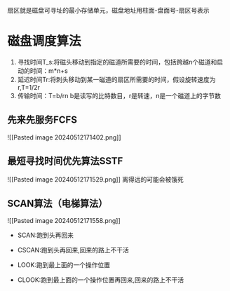 扇区就是磁盘可寻址的最小存储单元，磁盘地址用柱面-盘面号-扇区号表示
# 磁盘调度算法
1. 寻找时间T_s:将磁头移动到指定的磁道所需要的时间，包括跨越n个磁道和启动的时间：m\*n+s
2. 延迟时间Tr:将刺头移动到某一磁道的扇区所需要的时间，假设旋转速度为r,T=1/2r
3. 传输时间：T=b/rn b是读写的比特数目，r是转速，n是一个磁道上的字节数

## 先来先服务FCFS
![[Pasted image 20240512171402.png]]
## 最短寻找时间优先算法SSTF
![[Pasted image 20240512171529.png]]
离得远的可能会被饿死
## SCAN算法（电梯算法）
![[Pasted image 20240512171558.png]]
- SCAN:跑到头再回来
- CSCAN:跑到头再回来,回来的路上不干活

- LOOK:跑到最上面的一个操作位置
- CLOOK:跑到最上面的一个操作位置再回来,回来的路上不干活
